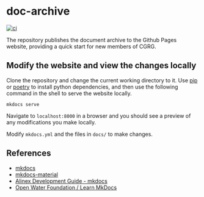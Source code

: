 # doc-archive

[![ci](https://github.com/CGRG-lab/doc-archive/actions/workflows/ci.yml/badge.svg)](https://github.com/CGRG-lab/doc-archive/actions/workflows/ci.yml)

The repository publishes the document archive to the Github Pages website, providing a quick start for new members of CGRG.

## Modify the website and view the changes locally

Clone the repository and change the current working directory to it. Use [pip](https://pypi.org/) or [poetry](https://python-poetry.org/) to install python dependencies, and then use the following command in the shell to serve the website locally.
```shell
mkdocs serve
```

Navigate to `localhost:8000` in a browser and you should see a preview of any modifications you make locally.

Modify `mkdocs.yml` and the files in `docs/` to make changes.

## References
- [mkdocs](https://www.mkdocs.org/)
- [mkdocs-material](https://squidfunk.github.io/mkdocs-material/)
- [Alinex Development Guide - mkdocs](https://alinex.gitlab.io/env/mkdocs/)
- [Open Water Foundation / Learn MkDocs](http://learn.openwaterfoundation.org/owf-learn-mkdocs/)